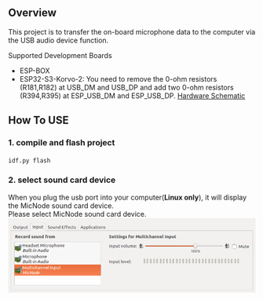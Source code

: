 ## Overview

This project is to transfer the on-board microphone data to the computer via the USB audio device function.

Supported Development Boards

* ESP-BOX 
* ESP32-S3-Korvo-2: You need to remove the 0-ohm resistors (R181,R182) at USB_DM and USB_DP and add two 0-ohm resistors (R394,R395) at ESP_USB_DM and ESP_USB_DP. [Hardware Schematic](https://dl.espressif.com/dl/schematics/SCH_ESP32-S3-KORVO-2_V3_0_20210918.pdf)

## How To USE

### 1. compile and flash project
`
idf.py flash
` 

### 2. select sound card device

When you plug the usb port into your computer(**Linux only**), it will display the MicNode sound card device.  
Please select MicNode sound card device.  
![MicNode](../../img/MicNode.png)
